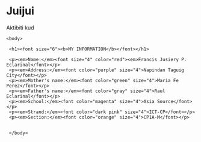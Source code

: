 # Juijui
Aktibiti kud

<html>
    
    <body>
        
     <h1><font size="6"><b>MY INFORMATION</b></font></h1> 
        
     <p><em>Name:</em><font size="4" color="red"><em>Francis Jusiery P. Eclarinal</font></p>
     <p><em>Address:</em><font color="purple" size="4">Napindan Taguig City</font></p>  
     <p><em>Mother's name:</em><font color="green" size="4">Maria Fe Perez</font></p> 
     <p><em>Father's name:</em><font color="gray" size="4">Raul Eclarinal</font></p>
     <p><em>School:</em><font color="magenta" size="4">Asia Source</font></p>
     <p><em>Strand:</em><font color="dark pink" size="4">ICT-CP</font></p>
     <p><em>Section:</em><font color="orange" size="4">CP1A-M</font></p>
        
        
     </body>
</html>
